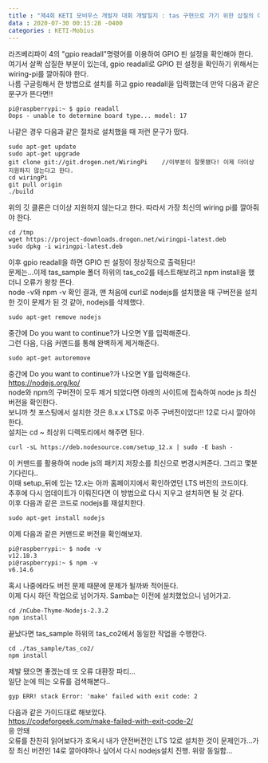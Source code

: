 ```yaml
---
title : "제4회 KETI 모비우스 개발자 대회 개발일지 : tas 구현으로 가기 위한 삽질의 여정"
data : 2020-07-30 00:15:28 -0400
categories : KETI-Mobius
---
```

라즈베리파이 4의 "gpio readall"명령어를 이용하여 GPIO 핀 설정을 확인해야 한다.<br>
여기서 살짝 삽질한 부분이 있는데, gpio readall로 GPIO 핀 설정을 확인하기 위해서는 wiring-pi를 깔아줘야 한다. <br>
나름 구글링해서 한 방법으로 설치를 하고 gpio readall을 입력했는데 만약 다음과 같은 문구가 뜬다면!! <br>
```
pi@raspberrypi:~ $ gpio readall
Oops - unable to determine board type... model: 17
```
나같은 경우 다음과 같은 절차로 설치했을 때 저런 문구가 떴다.<br>
```
sudo apt-get update
sudo apt-get upgrade
git clone git://git.drogen.net/WiringPi    //이부분이 잘못됐다! 이제 더이상 지원하지 않는다고 한다.
cd wiringPi
git pull origin
./build
```
위의 깃 클론은 더이상 지원하지 않는다고 한다. 따라서 가장 최신의 wiring pi를 깔아줘야 한다.<br>
```
cd /tmp
wget https://project-downloads.drogon.net/wiringpi-latest.deb
sudo dpkg -i wiringpi-latest.deb
```
이후 gpio readall을 하면 GPIO 핀 설정이 정상적으로 출력된다!<br>
문제는...이제 tas_sample 폴더 하위의 tas_co2를 테스트해보려고 npm install을 했더니 오류가 왕창 뜬다. <br>
node -v와 npm -v 확인 결과, 맨 처음에 curl로 nodejs를 설치했을 때 구버전을 설치한 것이 문제가 된 것 같아, nodejs를 삭제했다.<br>
```
sudo apt-get remove nodejs
```
중간에 Do you want to continue?가 나오면 Y를 입력해준다. <br>
그런 다음, 다음 커멘드를 통해 완벽하게 제거해준다.<br>
```
sudo apt-get autoremove
```
중간에 Do you want to continue?가 나오면 Y를 입력해준다. <br>
https://nodejs.org/ko/ <br>
node와 npm의 구버전이 모두 제거 되었다면 아래의 사이트에 접속하여 node js 최신버전을 확인한다. <br>
보니까 첫 포스팅에서 설치한 것은 8.x.x LTS로 아주 구버전이었다!! 12로 다시 깔아야한다. <br>
설치는 cd ~ 최상위 디렉토리에서 해주면 된다.<br>
```
curl -sL https://deb.nodesource.com/setup_12.x | sudo -E bash -
```
이 커맨드를 활용하여 node js의 패키지 저장소를 최신으로 변경시켜준다. 그리고 몇분 기다린다..<br>
이때 setup_뒤에 있는 12.x는 아까 홈페이지에서 확인하였던 LTS 버전의 코드이다. <br>
추후에 다시 업데이트가 이뤄진다면 이 방법으로 다시 지우고 설치하면 될 것 같다.<br>
이후 다음과 같은 코드로 nodejs를 재설치한다.<br>
```
sudo apt-get install nodejs
```
이제 다음과 같은 커맨드로 버전을 확인해보자.<br>
```
pi@raspberrypi:~ $ node -v
v12.18.3
pi@raspberrypi:~ $ npm -v
v6.14.6
```
혹시 나중에라도 버전 문제 때문에 문제가 될까봐 적어둔다.<br>
이제 다시 하던 작업으로 넘어가자. Samba는 이전에 설치했었으니 넘어가고.<br>
```
cd /nCube-Thyme-Nodejs-2.3.2
npm install
```
끝났다면 tas_sample 하위의 tas_co2에서 동일한 작업을 수행한다. <br>
```
cd ./tas_sample/tas_co2/
npm install
```
제발 됐으면 좋겠는데 또 오류 대환장 파티...<br>
일단 눈에 띄는 오류를 검색해본다..<br>
```
gyp ERR! stack Error: 'make' failed with exit code: 2
```
다음과 같은 가이드대로 해보았다. <br>
https://codeforgeek.com/make-failed-with-exit-code-2/ <br>
응 안돼<br>
오류를 찬찬히 읽어보다가 호옥시 내가 안전버전인 LTS 12로 설치한 것이 문제인가...가장 최신 버전인 14로 깔아야하나 싶어서 다시 nodejs설치 진행. 위랑 동일함...<br>

